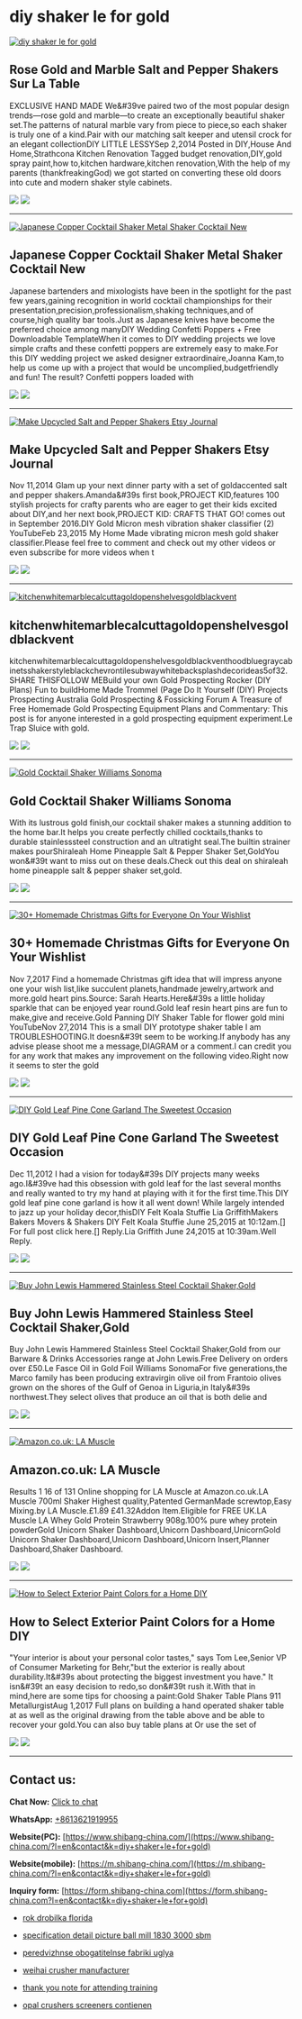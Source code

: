 # diy shaker le for gold

<a href="https://swt.shibang-china.com/?l=en&img&k=diy+shaker+le+for+gold" target="_blank">![diy shaker le for gold](http://static.shibang-china.com/all-800x300/376.jpg)</a>

## Rose Gold and Marble Salt and Pepper Shakers Sur La Table
EXCLUSIVE HAND MADE We&#39ve paired two of the most popular design trends—rose gold and marble—to create an exceptionally beautiful shaker set.The patterns of natural marble vary from piece to piece,so each shaker is truly one of a kind.Pair with our matching salt keeper and utensil crock for an elegant collectionDIY LITTLE LESSYSep 2,2014 Posted in DIY,House And Home,Strathcona Kitchen Renovation Tagged budget renovation,DIY,gold spray paint,how to,kitchen hardware,kitchen renovation,With the help of my parents (thankfreakingGod) we got started on converting these old doors into cute and modern shaker style cabinets.


<a href="https://whatsapp.shibangsoft.com/WhatsApp.php" target="_blank" title="WhatsApp">![](http://static.shibang-china.com/icon/whatsapp.png)</a> <a href="https://swt.shibang-china.com/?l=en&icon&k=diy+shaker+le+for+gold" target="_blank">![](http://static.shibang-china.com/icon/chat-en.png)</a>

---

<a href="https://swt.shibang-china.com/?l=en&img&k=diy+shaker+le+for+gold" target="_blank">![Japanese Copper Cocktail Shaker Metal Shaker Cocktail New](http://static.shibang-china.com/all-800x300/735.jpg)</a>

## Japanese Copper Cocktail Shaker Metal Shaker Cocktail New
Japanese bartenders and mixologists have been in the spotlight for the past few years,gaining recognition in world cocktail championships for their presentation,precision,professionalism,shaking techniques,and of course,high quality bar tools.Just as Japanese knives have become the preferred choice among manyDIY Wedding Confetti Poppers + Free Downloadable TemplateWhen it comes to DIY wedding projects we love simple crafts and these confetti poppers are extremely easy to make.For this DIY wedding project we asked designer extraordinaire,Joanna Kam,to help us come up with a project that would be uncomplied,budgetfriendly and fun! The result? Confetti poppers loaded with


<a href="https://whatsapp.shibangsoft.com/WhatsApp.php" target="_blank" title="WhatsApp">![](http://static.shibang-china.com/icon/whatsapp.png)</a> <a href="https://swt.shibang-china.com/?l=en&icon&k=diy+shaker+le+for+gold" target="_blank">![](http://static.shibang-china.com/icon/chat-en.png)</a>

---

<a href="https://swt.shibang-china.com/?l=en&img&k=diy+shaker+le+for+gold" target="_blank">![Make Upcycled Salt and Pepper Shakers Etsy Journal](http://static.shibang-china.com/all-800x300/603.jpg)</a>

## Make Upcycled Salt and Pepper Shakers Etsy Journal
Nov 11,2014 Glam up your next dinner party with a set of goldaccented salt and pepper shakers.Amanda&#39s first book,PROJECT KID,features 100 stylish projects for crafty parents who are eager to get their kids excited about DIY,and her next book,PROJECT KID: CRAFTS THAT GO! comes out in September 2016.DIY Gold Micron mesh vibration shaker classifier (2) YouTubeFeb 23,2015 My Home Made vibrating micron mesh gold shaker classifier.Please feel free to comment and check out my other videos or even subscribe for more videos when t


<a href="https://whatsapp.shibangsoft.com/WhatsApp.php" target="_blank" title="WhatsApp">![](http://static.shibang-china.com/icon/whatsapp.png)</a> <a href="https://swt.shibang-china.com/?l=en&icon&k=diy+shaker+le+for+gold" target="_blank">![](http://static.shibang-china.com/icon/chat-en.png)</a>

---

<a href="https://swt.shibang-china.com/?l=en&img&k=diy+shaker+le+for+gold" target="_blank">![kitchenwhitemarblecalcuttagoldopenshelvesgoldblackvent](http://static.shibang-china.com/all-800x300/36.jpg)</a>

## kitchenwhitemarblecalcuttagoldopenshelvesgoldblackvent
kitchenwhitemarblecalcuttagoldopenshelvesgoldblackventhoodbluegraycabinetsshakerstyleblackchevrontilesubwaywhitebacksplashdecorideas5of32.SHARE THISFOLLOW MEBuild your own Gold Prospecting Rocker (DIY Plans) Fun to buildHome Made Trommel (Page Do It Yourself (DIY) Projects Prospecting Australia Gold Prospecting & Fossicking Forum A Treasure of Free Homemade Gold Prospecting Equipment Plans and Commentary: This post is for anyone interested in a gold prospecting equipment experiment.Le Trap Sluice with gold.


<a href="https://whatsapp.shibangsoft.com/WhatsApp.php" target="_blank" title="WhatsApp">![](http://static.shibang-china.com/icon/whatsapp.png)</a> <a href="https://swt.shibang-china.com/?l=en&icon&k=diy+shaker+le+for+gold" target="_blank">![](http://static.shibang-china.com/icon/chat-en.png)</a>

---

<a href="https://swt.shibang-china.com/?l=en&img&k=diy+shaker+le+for+gold" target="_blank">![Gold Cocktail Shaker Williams Sonoma](http://static.shibang-china.com/all-800x300/1175.jpg)</a>

## Gold Cocktail Shaker Williams Sonoma
With its lustrous gold finish,our cocktail shaker makes a stunning addition to the home bar.It helps you create perfectly chilled cocktails,thanks to durable stainlesssteel construction and an ultratight seal.The builtin strainer makes pourShiraleah Home Pineapple Salt & Pepper Shaker Set,GoldYou won&#39t want to miss out on these deals.Check out this deal on shiraleah home pineapple salt & pepper shaker set,gold.


<a href="https://whatsapp.shibangsoft.com/WhatsApp.php" target="_blank" title="WhatsApp">![](http://static.shibang-china.com/icon/whatsapp.png)</a> <a href="https://swt.shibang-china.com/?l=en&icon&k=diy+shaker+le+for+gold" target="_blank">![](http://static.shibang-china.com/icon/chat-en.png)</a>

---

<a href="https://swt.shibang-china.com/?l=en&img&k=diy+shaker+le+for+gold" target="_blank">![30+ Homemade Christmas Gifts for Everyone On Your Wishlist](http://static.shibang-china.com/all-800x300/894.jpg)</a>

## 30+ Homemade Christmas Gifts for Everyone On Your Wishlist
Nov 7,2017 Find a homemade Christmas gift idea that will impress anyone one your wish list,like succulent planets,handmade jewelry,artwork and more.gold heart pins.Source: Sarah Hearts.Here&#39s a little holiday sparkle that can be enjoyed year round.Gold leaf resin heart pins are fun to make,give and receive.Gold Panning DIY Shaker Table for flower gold mini YouTubeNov 27,2014 This is a small DIY prototype shaker table I am TROUBLESHOOTING.It doesn&#39t seem to be working.If anybody has any advise please shoot me a message,DIAGRAM or a comment.I can credit you for any work that makes any improvement on the following video.Right now it seems to ster the gold


<a href="https://whatsapp.shibangsoft.com/WhatsApp.php" target="_blank" title="WhatsApp">![](http://static.shibang-china.com/icon/whatsapp.png)</a> <a href="https://swt.shibang-china.com/?l=en&icon&k=diy+shaker+le+for+gold" target="_blank">![](http://static.shibang-china.com/icon/chat-en.png)</a>

---

<a href="https://swt.shibang-china.com/?l=en&img&k=diy+shaker+le+for+gold" target="_blank">![DIY Gold Leaf Pine Cone Garland The Sweetest Occasion](http://static.shibang-china.com/all-800x300/945.jpg)</a>

## DIY Gold Leaf Pine Cone Garland The Sweetest Occasion
Dec 11,2012 I had a vision for today&#39s DIY projects many weeks ago.I&#39ve had this obsession with gold leaf for the last several months and really wanted to try my hand at playing with it for the first time.This DIY gold leaf pine cone garland is how it all went down! While largely intended to jazz up your holiday decor,thisDIY Felt Koala Stuffie Lia GriffithMakers Bakers Movers & Shakers DIY Felt Koala Stuffie June 25,2015 at 10:12am.[] For full post click here.[] Reply.Lia Griffith June 24,2015 at 10:39am.Well Reply.


<a href="https://whatsapp.shibangsoft.com/WhatsApp.php" target="_blank" title="WhatsApp">![](http://static.shibang-china.com/icon/whatsapp.png)</a> <a href="https://swt.shibang-china.com/?l=en&icon&k=diy+shaker+le+for+gold" target="_blank">![](http://static.shibang-china.com/icon/chat-en.png)</a>

---

<a href="https://swt.shibang-china.com/?l=en&img&k=diy+shaker+le+for+gold" target="_blank">![Buy John Lewis Hammered Stainless Steel Cocktail Shaker,Gold](http://static.shibang-china.com/all-800x300/1501.jpg)</a>

## Buy John Lewis Hammered Stainless Steel Cocktail Shaker,Gold
Buy John Lewis Hammered Stainless Steel Cocktail Shaker,Gold from our Barware & Drinks Accessories range at John Lewis.Free Delivery on orders over £50.Le Fasce Oil in Gold Foil Williams SonomaFor five generations,the Marco family has been producing extravirgin olive oil from Frantoio olives grown on the shores of the Gulf of Genoa in Liguria,in Italy&#39s northwest.They select olives that produce an oil that is both delie and


<a href="https://whatsapp.shibangsoft.com/WhatsApp.php" target="_blank" title="WhatsApp">![](http://static.shibang-china.com/icon/whatsapp.png)</a> <a href="https://swt.shibang-china.com/?l=en&icon&k=diy+shaker+le+for+gold" target="_blank">![](http://static.shibang-china.com/icon/chat-en.png)</a>

---

<a href="https://swt.shibang-china.com/?l=en&img&k=diy+shaker+le+for+gold" target="_blank">![Amazon.co.uk: LA Muscle](http://static.shibang-china.com/all-800x300/852.jpg)</a>

## Amazon.co.uk: LA Muscle
Results 1 16 of 131 Online shopping for LA Muscle at Amazon.co.uk.LA Muscle 700ml Shaker Highest quality,Patented GermanMade screwtop,Easy Mixing.by LA Muscle.£1.89 £41.32Addon Item.Eligible for FREE UK.LA Muscle LA Whey Gold Protein Strawberry 908g.100% pure whey protein powderGold Unicorn Shaker Dashboard,Unicorn Dashboard,UnicornGold Unicorn Shaker Dashboard,Unicorn Dashboard,Unicorn Insert,Planner Dashboard,Shaker Dashboard.


<a href="https://whatsapp.shibangsoft.com/WhatsApp.php" target="_blank" title="WhatsApp">![](http://static.shibang-china.com/icon/whatsapp.png)</a> <a href="https://swt.shibang-china.com/?l=en&icon&k=diy+shaker+le+for+gold" target="_blank">![](http://static.shibang-china.com/icon/chat-en.png)</a>

---

<a href="https://swt.shibang-china.com/?l=en&img&k=diy+shaker+le+for+gold" target="_blank">![How to Select Exterior Paint Colors for a Home DIY](http://static.shibang-china.com/all-800x300/1394.jpg)</a>

## How to Select Exterior Paint Colors for a Home DIY
"Your interior is about your personal color tastes," says Tom Lee,Senior VP of Consumer Marketing for Behr,"but the exterior is really about durability.It&#39s about protecting the biggest investment you have." It isn&#39t an easy decision to redo,so don&#39t rush it.With that in mind,here are some tips for choosing a paint:Gold Shaker Table Plans 911 MetallurgistAug 1,2017 Full plans on building a hand operated shaker table at as well as the original drawing from the table above and be able to recover your gold.You can also buy table plans at Or use the set of


<a href="https://whatsapp.shibangsoft.com/WhatsApp.php" target="_blank" title="WhatsApp">![](http://static.shibang-china.com/icon/whatsapp.png)</a> <a href="https://swt.shibang-china.com/?l=en&icon&k=diy+shaker+le+for+gold" target="_blank">![](http://static.shibang-china.com/icon/chat-en.png)</a>

---
## Contact us:

**Chat Now:** [Click to chat](https://swt.shibang-china.com?l=en&contact&k=diy+shaker+le+for+gold)

**WhatsApp:**  [+8613621919955](https://whatsapp.shibangsoft.com/WhatsApp.php)

**Website(PC):** [https://www.shibang-china.com/](https://www.shibang-china.com/?l=en&contact&k=diy+shaker+le+for+gold)

**Website(mobile):** [https://m.shibang-china.com/](https://m.shibang-china.com/?l=en&contact&k=diy+shaker+le+for+gold)

**Inquiry form:** [https://form.shibang-china.com](https://form.shibang-china.com?l=en&contact&k=diy+shaker+le+for+gold)

* [rok drobilka florida](../114/rok%20drobilka%20florida.md)

* [specification detail picture ball mill 1830 3000 sbm](../116/specification%20detail%20picture%20ball%20mill%201830%203000%20sbm.md)

* [peredvizhnse obogatitelnse fabriki uglya](../115/peredvizhnse%20obogatitelnse%20fabriki%20uglya.md)

* [weihai crusher manufacturer](../122/weihai%20crusher%20manufacturer.md)

* [thank you note for attending training](../113/thank%20you%20note%20for%20attending%20training.md)

* [opal crushers screeners contienen](../125/opal%20crushers%20screeners%20contienen.md)